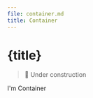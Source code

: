 ```yaml
---
file: container.md
title: Container
---
```


<script>
    import {Button, Container} from '$lib'
</script>

# {title}

> 🚧 Under construction

<Container>
    <div class="bg-secondary p-2 text-center">I'm Container</div>
</Container>

<style>
    /* div { width: 100%} */
</style>
